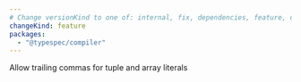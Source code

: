 ```yaml
---
# Change versionKind to one of: internal, fix, dependencies, feature, deprecation, breaking
changeKind: feature
packages:
  - "@typespec/compiler"
---
```


Allow trailing commas for tuple and array literals
